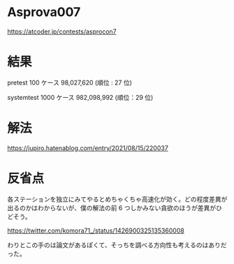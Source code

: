 # Asprova007
https://atcoder.jp/contests/asprocon7

# 結果
pretest 100 ケース 98,027,620 (順位 : 27 位)

systemtest 1000 ケース 982,098,992 (順位：29 位)

# 解法

https://jupiro.hatenablog.com/entry/2021/08/15/220037

# 反省点

各ステーションを独立にみてやるとめちゃくちゃ高速化が効く。どの程度差異が出るのかはわからないが、僕の解法の前 6 つしかみない貪欲のほうが差異がひどそう。

https://twitter.com/komora71_/status/1426900325135360008

わりとこの手のは論文があるぽくて、そっちを調べる方向性も考えるのはありだった。